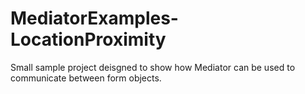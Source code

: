 # MediatorExamples-LocationProximity

Small sample project deisgned to show how Mediator can be used to communicate between form objects.

